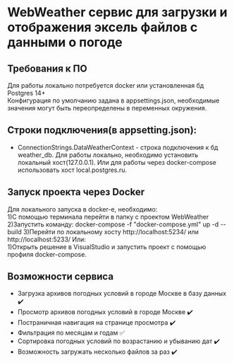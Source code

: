 WebWeather сервис для загрузки и отображения эксель файлов с данными о погоде
==============================


Требования к ПО
---------
Для работы локально потребуется docker или установленная бд Postgres 14+  
Конфигурация по умолчанию задана в appsettings.json, необходимые значения могут быть переопределены в переменных окружения.

Строки подключения(в appsetting.json):
-------------------------------------
* ConnectionStrings.DataWeatherContext - строка подключения к бд weather_db.  Для работы локально, необходимо установить локальный хост(127.0.0.1). Или для работы через docker-compose использовать хост local.postgres.ru.

Запуск проекта через Docker
---------------------------
Для локального запуска в docker-е, необходимо:  
1)С помощью терминала перейти в папку с проектом WebWeather  
2)Запустить команду: docker-compose -f "docker-compose.yml" up -d --build 
3)Перейти по локальному хосту http://localhost:5234/ или http://localhost:5233/
Или:   
1)Открыть решение в VisualStudio и запустить проект с помощью профиля docker-compose.

Возможности сервиса
----------------------------
* Загрузка архивов погодных условий в городе Москве в базу данных :heavy_check_mark:
* Просмотр архивов погодных условий в городе Москве :heavy_check_mark:
* Постраничная навигация на странице просмотра :heavy_check_mark:
* Фильтрация по месяцам и годам :white_check_mark:
* Сортировка погодных условий по возрастанию и убыванию дат :heavy_check_mark:
* Возможность загружать несколько файлов за раз :heavy_check_mark:
